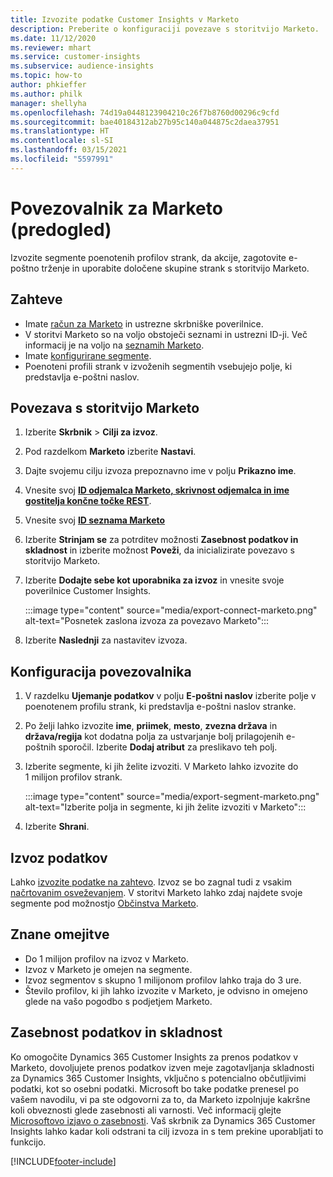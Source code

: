 ```yaml
---
title: Izvozite podatke Customer Insights v Marketo
description: Preberite o konfiguraciji povezave s storitvijo Marketo.
ms.date: 11/12/2020
ms.reviewer: mhart
ms.service: customer-insights
ms.subservice: audience-insights
ms.topic: how-to
author: phkieffer
ms.author: philk
manager: shellyha
ms.openlocfilehash: 74d19a0448123904210c26f7b8760d00296c9cfd
ms.sourcegitcommit: bae40184312ab27b95c140a044875c2daea37951
ms.translationtype: HT
ms.contentlocale: sl-SI
ms.lasthandoff: 03/15/2021
ms.locfileid: "5597991"
---
```

# <a name="connector-for-marketo-preview"></a>Povezovalnik za Marketo (predogled)

Izvozite segmente poenotenih profilov strank, da akcije, zagotovite e-poštno trženje in uporabite določene skupine strank s storitvijo Marketo.

## <a name="prerequisites"></a>Zahteve

-   Imate [račun za Marketo](https://login.marketo.com/) in ustrezne skrbniške poverilnice.
-   V storitvi Marketo so na voljo obstoječi seznami in ustrezni ID-ji. Več informacij je na voljo na [seznamih Marketo](https://docs.marketo.com/display/public/DOCS/Understanding+Static+Lists).
-   Imate [konfigurirane segmente](segments.md).
-   Poenoteni profili strank v izvoženih segmentih vsebujejo polje, ki predstavlja e-poštni naslov.

## <a name="connect-to-marketo"></a>Povezava s storitvijo Marketo

1. Izberite **Skrbnik** > **Cilji za izvoz**.

1. Pod razdelkom **Marketo** izberite **Nastavi**.

1. Dajte svojemu cilju izvoza prepoznavno ime v polju **Prikazno ime**.

1. Vnesite svoj **[ID odjemalca Marketo, skrivnost odjemalca in ime gostitelja končne točke REST](https://developers.marketo.com/rest-api/authentication/)**.

1. Vnesite svoj **[ID seznama Marketo](https://docs.marketo.com/display/public/DOCS/Understanding+Static+Lists)** 

1. Izberite **Strinjam se** za potrditev možnosti **Zasebnost podatkov in skladnost** in izberite možnost **Poveži**, da inicializirate povezavo s storitvijo Marketo.

1. Izberite **Dodajte sebe kot uporabnika za izvoz** in vnesite svoje poverilnice Customer Insights.

   :::image type="content" source="media/export-connect-marketo.png" alt-text="Posnetek zaslona izvoza za povezavo Marketo":::

1. Izberite **Naslednji** za nastavitev izvoza.

## <a name="configure-the-connector"></a>Konfiguracija povezovalnika

1. V razdelku **Ujemanje podatkov** v polju **E-poštni naslov** izberite polje v poenotenem profilu strank, ki predstavlja e-poštni naslov stranke. 

1. Po želji lahko izvozite **ime**, **priimek**, **mesto**, **zvezna država** in **država/regija** kot dodatna polja za ustvarjanje bolj prilagojenih e-poštnih sporočil. Izberite **Dodaj atribut** za preslikavo teh polj.

1. Izberite segmente, ki jih želite izvoziti. V Marketo lahko izvozite do 1 milijon profilov strank.

   :::image type="content" source="media/export-segment-marketo.png" alt-text="Izberite polja in segmente, ki jih želite izvoziti v Marketo":::

1. Izberite **Shrani**.

## <a name="export-the-data"></a>Izvoz podatkov

Lahko [izvozite podatke na zahtevo](export-destinations.md). Izvoz se bo zagnal tudi z vsakim [načrtovanim osveževanjem](system.md#schedule-tab). V storitvi Marketo lahko zdaj najdete svoje segmente pod možnostjo [Občinstva Marketo](ttps://docs.marketo.com/display/public/DOCS/Understanding+Static+Lists).

## <a name="known-limitations"></a>Znane omejitve

- Do 1 milijon profilov na izvoz v Marketo.
- Izvoz v Marketo je omejen na segmente.
- Izvoz segmentov s skupno 1 milijonom profilov lahko traja do 3 ure. 
- Število profilov, ki jih lahko izvozite v Marketo, je odvisno in omejeno glede na vašo pogodbo s podjetjem Marketo.

## <a name="data-privacy-and-compliance"></a>Zasebnost podatkov in skladnost

Ko omogočite Dynamics 365 Customer Insights za prenos podatkov v Marketo, dovoljujete prenos podatkov izven meje zagotavljanja skladnosti za Dynamics 365 Customer Insights, vključno s potencialno občutljivimi podatki, kot so osebni podatki. Microsoft bo take podatke prenesel po vašem navodilu, vi pa ste odgovorni za to, da Marketo izpolnjuje kakršne koli obveznosti glede zasebnosti ali varnosti. Več informacij glejte [Microsoftovo izjavo o zasebnosti](https://go.microsoft.com/fwlink/?linkid=396732).
Vaš skrbnik za Dynamics 365 Customer Insights lahko kadar koli odstrani ta cilj izvoza in s tem prekine uporabljati to funkcijo.


[!INCLUDE[footer-include](../includes/footer-banner.md)]